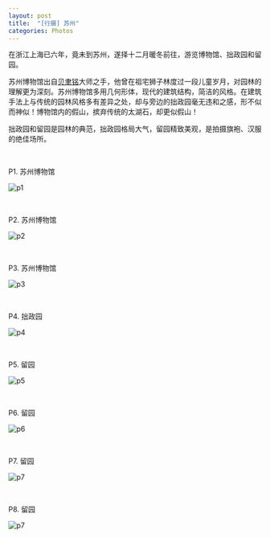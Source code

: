 ```yaml
---
layout: post
title:  "[行摄] 苏州"
categories: Photos
---
```


在浙江上海已六年，竟未到苏州，遂择十二月暖冬前往，游览博物馆、拙政园和留园。

苏州博物馆出自[贝聿铭](https://zh.wikipedia.org/wiki/%E8%B4%9D%E8%81%BF%E9%93%AD)大师之手，他曾在祖宅狮子林度过一段儿童岁月，对园林的理解更为深刻。苏州博物馆多用几何形体，现代的建筑结构，简洁的风格。在建筑手法上与传统的园林风格多有差异之处，却与旁边的拙政园毫无违和之感，形不似而神似！博物馆内的假山，摈弃传统的太湖石，却更似假山！

拙政园和留园是园林的典范，拙政园格局大气，留园精致美观，是拍摄旗袍、汉服的绝佳场所。

&nbsp;
&nbsp;

P1. 苏州博物馆

![p1](http://7xp2eu.com1.z0.glb.clouddn.com/WechatIMG5.jpeg?imageView2/1/w/800/h/533/q/100)

&nbsp;
&nbsp;

P2. 苏州博物馆

![p2](http://7xp2eu.com1.z0.glb.clouddn.com/WechatIMG6.jpeg?imageView2/1/w/800/h/533/q/100)

&nbsp;
&nbsp;

P3. 苏州博物馆

![p3](http://7xp2eu.com1.z0.glb.clouddn.com/WechatIMG3.jpeg?imageView2/1/w/800/h/533/q/100)

&nbsp;
&nbsp;

P4. 拙政园

![p4](http://7xp2eu.com1.z0.glb.clouddn.com/WechatIMG8.jpeg?imageView2/1/w/800/h/533/q/100)

&nbsp;
&nbsp;

P5. 留园

![p5](http://7xp2eu.com1.z0.glb.clouddn.com/WechatIMG15.jpeg?imageView2/1/w/800/h/533/q/100)

&nbsp;
&nbsp;

P6. 留园

![p6](http://7xp2eu.com1.z0.glb.clouddn.com/WechatIMG16.jpeg?imageView2/1/w/800/h/800/q/100)

&nbsp;
&nbsp;

P7. 留园

![p7](http://7xp2eu.com1.z0.glb.clouddn.com/WechatIMG10.jpeg?imageView2/1/w/800/h/800/q/100)

&nbsp;
&nbsp;

P8. 留园

![p7](http://7xp2eu.com1.z0.glb.clouddn.com/WechatIMG12.jpeg?imageView2/1/w/800/h/800/q/100)